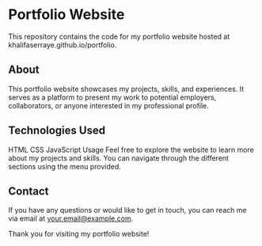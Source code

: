 
# Portfolio Website
This repository contains the code for my portfolio website hosted at khalifaserraye.github.io/portfolio.

## About
This portfolio website showcases my projects, skills, and experiences. It serves as a platform to present my work to potential employers, collaborators, or anyone interested in my professional profile.

## Technologies Used
HTML
CSS
JavaScript
Usage
Feel free to explore the website to learn more about my projects and skills. You can navigate through the different sections using the menu provided.

## Contact
If you have any questions or would like to get in touch, you can reach me via email at your.email@example.com.

Thank you for visiting my portfolio website!
